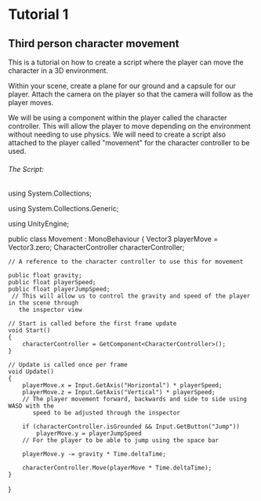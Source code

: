 # Tutorial 1
## Third person character movement

This is a tutorial on how to create a script where the player can move the character in a 3D environment.


Within your scene, create a plane for our ground and a capsule for our player. Attach the camera on the player so that the camera will follow as the player moves.

We will be using a component within the player called the character controller. This will allow the player to move depending on the environment without needing to use physics. We will need to create a script also attached to the player called "movement" for the character controller to be used.

###### The Script:

using System.Collections;

using System.Collections.Generic;

using UnityEngine;


public class Movement : MonoBehaviour
{
    Vector3 playerMove = Vector3.zero;
    CharacterController characterController;
  
    // A reference to the character controller to use this for movement

    public float gravity;
    public float playerSpeed;
    public float playerJumpSpeed;
     // This will allow us to control the gravity and speed of the player in the scene through    
       the inspector view

    // Start is called before the first frame update
    void Start()
    {
        characterController = GetComponent<CharacterController>();
    }

    // Update is called once per frame
    void Update()
    {
        playerMove.x = Input.GetAxis("Horizontal") * playerSpeed;
        playerMove.z = Input.GetAxis("Vertical") * playerSpeed;
        // The player movement forward, backwards and side to side using WASD with the 
           speed to be adjusted through the inspector

        if (characterController.isGrounded && Input.GetButton("Jump"))
            playerMove.y = playerJumpSpeed
        // For the player to be able to jump using the space bar 

        playerMove.y -= gravity * Time.deltaTime;

        characterController.Move(playerMove * Time.deltaTime);
    }
}

